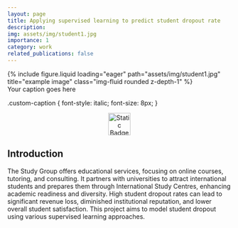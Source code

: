 ```yaml
---
layout: page
title: Applying supervised learning to predict student dropout rate
description: 
img: assets/img/student1.jpg
importance: 1
category: work
related_publications: false
---
```


<div class="row justify-content-sm-center">
  <div class="col-sm-8 mt-3 mt-md-0">
     {% include figure.liquid loading="eager" path="assets/img/student1.jpg" title="example image" class="img-fluid rounded z-depth-1" %}
    <figcaption class="custom-caption mt-2">Your caption goes here</figcaption>
  </div>      
</div>

.custom-caption {
  font-style: italic;
  font-size: 8px;
}

<div align="center">
  <a href="https://github.com/alex-mcintosh/Supervised-Learning-for-Student-  Dropout/blob/main/Applying_supervised_learning_to_predict_student_dropout_rate.ipynb">
    <img alt="Static Badge" src="https://img.shields.io/badge/GitHub%20Notebook-black?style=plastic&logo=github" height="50">
  </a>
</div>

## Introduction

The Study Group offers educational services, focusing on online courses, tutoring, and consulting. It partners with universities to attract international students and prepares them through International Study Centres, enhancing academic readiness and diversity. High student dropout rates can lead to significant revenue loss, diminished institutional reputation, and lower overall student satisfaction. This project aims to model student dropout using various supervised learning approaches.
